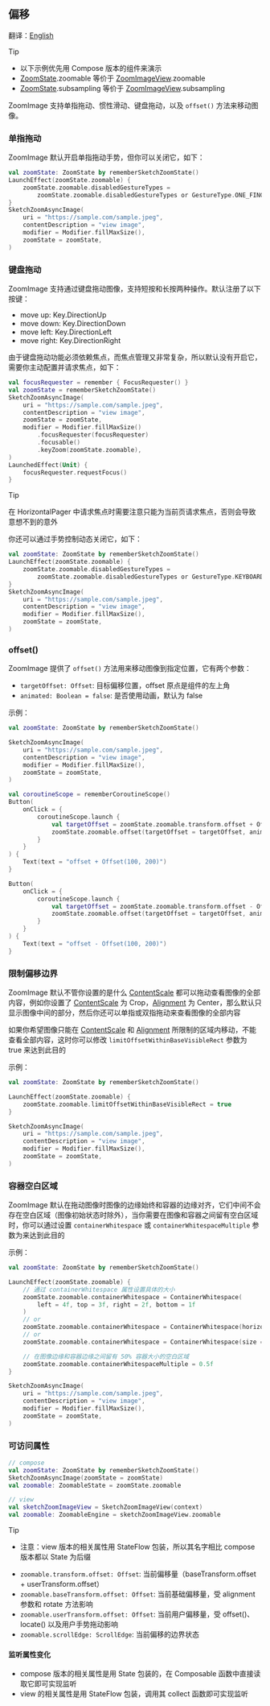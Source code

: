## 偏移

翻译：[English](offset.md)

> [!TIP]
> * 以下示例优先用 Compose 版本的组件来演示
> * [ZoomState].zoomable 等价于 [ZoomImageView].zoomable
> * [ZoomState].subsampling 等价于 [ZoomImageView].subsampling

ZoomImage 支持单指拖动、惯性滑动、键盘拖动，以及 `offset()` 方法来移动图像。

### 单指拖动

ZoomImage 默认开启单指拖动手势，但你可以关闭它，如下：

```kotlin
val zoomState: ZoomState by rememberSketchZoomState()
LaunchEffect(zoomState.zoomable) {
    zoomState.zoomable.disabledGestureTypes =
        zoomState.zoomable.disabledGestureTypes or GestureType.ONE_FINGER_DRAG
}
SketchZoomAsyncImage(
    uri = "https://sample.com/sample.jpeg",
    contentDescription = "view image",
    modifier = Modifier.fillMaxSize(),
    zoomState = zoomState,
)
```

### 键盘拖动

ZoomImage 支持通过键盘拖动图像，支持短按和长按两种操作。默认注册了以下按键：

* move up: Key.DirectionUp
* move down: Key.DirectionDown
* move left: Key.DirectionLeft
* move right: Key.DirectionRight

由于键盘拖动功能必须依赖焦点，而焦点管理又非常复杂，所以默认没有开启它，需要你主动配置并请求焦点，如下：

```kotlin
val focusRequester = remember { FocusRequester() }
val zoomState = rememberSketchZoomState()
SketchZoomAsyncImage(
    uri = "https://sample.com/sample.jpeg",
    contentDescription = "view image",
    zoomState = zoomState,
    modifier = Modifier.fillMaxSize()
        .focusRequester(focusRequester)
        .focusable()
        .keyZoom(zoomState.zoomable),
)
LaunchedEffect(Unit) {
    focusRequester.requestFocus()
}
```

> [!TIP]
> 在 HorizontalPager 中请求焦点时需要注意只能为当前页请求焦点，否则会导致意想不到的意外

你还可以通过手势控制动态关闭它，如下：

```kotlin
val zoomState: ZoomState by rememberSketchZoomState()
LaunchEffect(zoomState.zoomable) {
    zoomState.zoomable.disabledGestureTypes =
        zoomState.zoomable.disabledGestureTypes or GestureType.KEYBOARD_DRAG
}
SketchZoomAsyncImage(
    uri = "https://sample.com/sample.jpeg",
    contentDescription = "view image",
    modifier = Modifier.fillMaxSize(),
    zoomState = zoomState,
)
```

### offset()

ZoomImage 提供了 `offset()` 方法用来移动图像到指定位置，它有两个参数：

* `targetOffset: Offset`: 目标偏移位置，offset 原点是组件的左上角
* `animated: Boolean = false`: 是否使用动画，默认为 false

示例：

```kotlin
val zoomState: ZoomState by rememberSketchZoomState()

SketchZoomAsyncImage(
    uri = "https://sample.com/sample.jpeg",
    contentDescription = "view image",
    modifier = Modifier.fillMaxSize(),
    zoomState = zoomState,
)

val coroutineScope = rememberCoroutineScope()
Button(
    onClick = {
        coroutineScope.launch {
            val targetOffset = zoomState.zoomable.transform.offset + Offset(x = 100, y = 200)
            zoomState.zoomable.offset(targetOffset = targetOffset, animated = true)
        }
    }
) {
    Text(text = "offset + Offset(100, 200)")
}

Button(
    onClick = {
        coroutineScope.launch {
            val targetOffset = zoomState.zoomable.transform.offset - Offset(x = 100, y = 200)
            zoomState.zoomable.offset(targetOffset = targetOffset, animated = true)
        }
    }
) {
    Text(text = "offset - Offset(100, 200)")
}
```

### 限制偏移边界

ZoomImage 默认不管你设置的是什么 [ContentScale]
都可以拖动查看图像的全部内容，例如你设置了 [ContentScale] 为 Crop，[Alignment] 为
Center，那么默认只显示图像中间的部分，然后你还可以单指或双指拖动来查看图像的全部内容

如果你希望图像只能在 [ContentScale] 和 [Alignment] 所限制的区域内移动，不能查看全部内容，这时你可以修改
`limitOffsetWithinBaseVisibleRect` 参数为 true 来达到此目的

示例：

```kotlin
val zoomState: ZoomState by rememberSketchZoomState()

LaunchEffect(zoomState.zoomable) {
    zoomState.zoomable.limitOffsetWithinBaseVisibleRect = true
}

SketchZoomAsyncImage(
    uri = "https://sample.com/sample.jpeg",
    contentDescription = "view image",
    modifier = Modifier.fillMaxSize(),
    zoomState = zoomState,
)
```

### 容器空白区域

ZoomImage 默认在拖动图像时图像的边缘始终和容器的边缘对齐，它们中间不会存在空白区域（图像初始状态时除外），当你需要在图像和容器之间留有空白区域时，你可以通过设置
`containerWhitespace` 或 `containerWhitespaceMultiple` 参数为来达到此目的

示例：

```kotlin
val zoomState: ZoomState by rememberSketchZoomState()

LaunchEffect(zoomState.zoomable) {
    // 通过 containerWhitespace 属性设置具体的大小
    zoomState.zoomable.containerWhitespace = ContainerWhitespace(
        left = 4f, top = 3f, right = 2f, bottom = 1f
    )
    // or
    zoomState.zoomable.containerWhitespace = ContainerWhitespace(horizontal = 2f, vertical = 1f)
    // or
    zoomState.zoomable.containerWhitespace = ContainerWhitespace(size = 1f)

    // 在图像边缘和容器边缘之间留有 50% 容器大小的空白区域
    zoomState.zoomable.containerWhitespaceMultiple = 0.5f
}

SketchZoomAsyncImage(
    uri = "https://sample.com/sample.jpeg",
    contentDescription = "view image",
    modifier = Modifier.fillMaxSize(),
    zoomState = zoomState,
)
```

### 可访问属性

```kotlin
// compose
val zoomState: ZoomState by rememberSketchZoomState()
SketchZoomAsyncImage(zoomState = zoomState)
val zoomable: ZoomableState = zoomState.zoomable

// view
val sketchZoomImageView = SketchZoomImageView(context)
val zoomable: ZoomableEngine = sketchZoomImageView.zoomable
```

> [!TIP]
> * 注意：view 版本的相关属性用 StateFlow 包装，所以其名字相比 compose 版本都以 State 为后缀

* `zoomable.transform.offset: Offset`: 当前偏移量（baseTransform.offset + userTransform.offset）
* `zoomable.baseTransform.offset: Offset`: 当前基础偏移量，受 alignment 参数和 rotate 方法影响
* `zoomable.userTransform.offset: Offset`: 当前用户偏移量，受 offset()、locate() 以及用户手势拖动影响
* `zoomable.scrollEdge: ScrollEdge`: 当前偏移的边界状态

#### 监听属性变化

* compose 版本的相关属性是用 State 包装的，在 Composable 函数中直接读取它即可实现监听
* view 的相关属性是用 StateFlow 包装，调用其 collect 函数即可实现监听

[ZoomImageView]: ../zoomimage-view/src/main/kotlin/com/github/panpf/zoomimage/ZoomImageView.kt

[ZoomImage]: ../zoomimage-compose/src/commonMain/kotlin/com/github/panpf/zoomimage/ZoomImage.kt

[ZoomState]: ../zoomimage-compose/src/commonMain/kotlin/com/github/panpf/zoomimage/compose/ZoomState.kt

[ContentScale]: https://developer.android.com/reference/kotlin/androidx/compose/ui/layout/ContentScale

[Alignment]: https://developer.android.com/reference/kotlin/androidx/compose/ui/Alignment

[ZoomableState]: ../zoomimage-compose/src/commonMain/kotlin/com/github/panpf/zoomimage/compose/zoom/ZoomableState.kt

[ScrollEdge]: ../zoomimage-core/src/commonMain/kotlin/com/github/panpf/zoomimage/zoom/ScrollEdge.kt